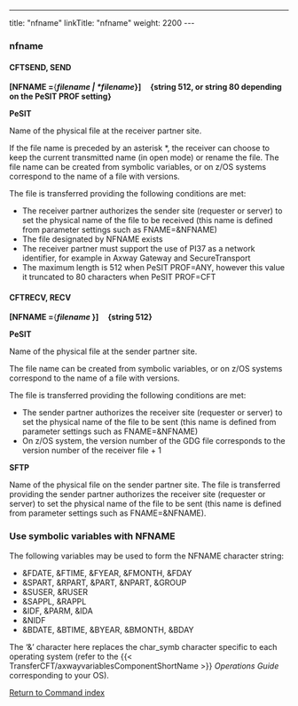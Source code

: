 ---
title: "nfname"
linkTitle: "nfname"
weight: 2200
---<span id="nfname"></span>

### nfname

#### CFTSEND, SEND

**[NFNAME =**{***filename
&#124; \*filename*}]     {string
512, or string 80 depending on the PeSIT PROF setting}**

**PeSIT**

Name of the physical file at the receiver partner site.

If the file name is preceded by an asterisk \*, the receiver can choose
to keep the current transmitted name (in open mode) or rename the file. The file name
can be created from symbolic variables, or on z/OS systems correspond to the name of a
file with versions.

The file is transferred providing the following conditions are met:

* The
    receiver partner authorizes the sender site (requester or server) to set
    the physical name of the file to be received (this name is defined from
    parameter settings such as FNAME=&NFNAME)
* The
    file designated by NFNAME exists
* The receiver partner must support the use of PI37 as a network identifier, for example in Axway Gateway and SecureTransport
* The maximum length is 512 when PeSIT PROF=ANY, however this value it truncated to 80 characters when PeSIT PROF=CFT

#### CFTRECV, RECV

**[NFNAME =**{***filename*
}]     {string
512}**

**PeSIT**

Name of the physical file at the sender partner site.

The file name
can be created from symbolic variables, or on z/OS systems correspond to the name of a
file with versions.

The file is transferred providing the following conditions are met:

* The
    sender partner authorizes the receiver site (requester or server) to set
    the physical name of the file to be sent (this name is defined from
    parameter settings such as FNAME=&NFNAME)
* On z/OS system, the
    version number of the GDG file corresponds to the version number of the
    receiver file + 1

**SFTP**

Name of the physical file on the sender partner site. The file is transferred providing the sender partner authorizes the receiver site (requester or server) to set
the physical name of the file to be sent (this name is defined from
parameter settings such as FNAME=&NFNAME).

### Use symbolic variables with NFNAME                

The following variables may be used to form the NFNAME character string:

* &FDATE,
    &FTIME, &FYEAR, &FMONTH, &FDAY
* &SPART,
    &RPART, &PART, &NPART, &GROUP
* &SUSER,
    &RUSER
* &SAPPL,
    &RAPPL
* &IDF,
    &PARM, &IDA
* &NIDF
* &BDATE,
    &BTIME, &BYEAR, &BMONTH, &BDAY

The ‘&’ character here replaces the char_symb character specific
to each operating system (refer to the {{< TransferCFT/axwayvariablesComponentShortName  >}} *Operations Guide*
corresponding to your OS).

[Return to Command index](../../)
